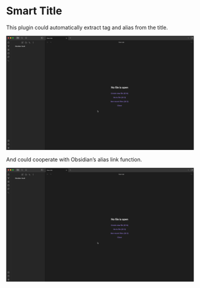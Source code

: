# Smart Title

This plugin could automatically extract tag and alias from the title.

![Create File](<./asserts/video1.gif>)

And could cooperate with Obsidian’s alias link function.

![Link File](<./asserts/video2.gif>)